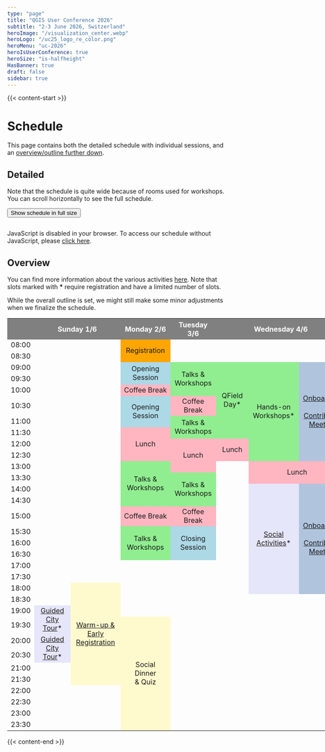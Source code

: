 ```yaml
---
type: "page"
title: "QGIS User Conference 2026"
subtitle: "2-3 June 2026, Switzerland"
heroImage: "/visualization_center.webp"
heroLogo: "/uc25_logo_re_color.png"
heroMenu: "uc-2026"
heroIsUserConference: true
heroSize: "is-halfheight"
HasBanner: true
draft: false
sidebar: true
---
```


{{< content-start >}}

# Schedule

This page contains both the detailed schedule with individual sessions, and an [overview/outline further down](#overview).

## Detailed

Note that the schedule is quite wide because of rooms used for workshops. You can scroll horizontally to see
the full schedule.

<button id="scheduleFullSizeButton" class="button is-primary1 is-hidden-mobile">Show schedule in full size</button>
<script>
let fullSize = false;
document.getElementById("scheduleFullSizeButton").addEventListener("click", () => {
    fullSize = !fullSize;

    document.querySelector("p:has(> pretalx-schedule)").classList.toggle("full-size");
    
    document.getElementById("scheduleFullSizeButton").classList.toggle("full-size");
    document.getElementById("scheduleFullSizeButton").innerHTML = fullSize ?
        "Hide schedule full size" : "Show schedule in full size";

    const topNav = document.querySelector("qg-top-nav");
    topNav.hidden = !topNav.hidden;
});
</script>

<script type="text/javascript" src="https://talks.osgeo.org/qgis-uc2026/schedule/widget/v2.en.js"></script>
<style>
p:has(> pretalx-schedule) {
    width: 100%;
    overflow-x: scroll;
}
p:has(> pretalx-schedule).full-size {
    background-color: white;
    width: 100vw;
    height: 100vh;
    position: fixed;
    top: 0;
    left: 0;
    z-index: 9999;
}
#scheduleFullSizeButton.full-size {
    z-index: 99999;
    position: fixed;
    top: 5px;
    left: 200px;
}
</style>
<pretalx-schedule event-url="https://talks.osgeo.org/qgis-uc2026/" locale="en" format="grid" style="--pretalx-clr-primary: #589632"></pretalx-schedule>
<noscript>
   <div class="pretalx-widget">
        <div class="pretalx-widget-info-message">
            JavaScript is disabled in your browser. To access our schedule without JavaScript,
            please <a target="_blank" href="https://talks.osgeo.org/qgis-uc2026/schedule/">click here</a>.
        </div>
    </div>
</noscript>

## Overview

You can find more information about the various activities [here](/activities/). Note that slots marked with **\*** require registration and have a limited number of slots.

While the overall outline is set, we might still make some minor adjustments when we finalize the schedule.

<!-- https://divtable.com/generator/ -->
<table style="width: 1020px;">
<tbody>
<tr style="height: 23px;">
<td style="background-color: gray; color: white; height: 23px; width: 42px;">&nbsp;</td>
<th style="background-color: gray; color: white; text-align: center; height: 23px; width: 157px;" colspan="2">Sunday 1/6</th>
<th style="background-color: gray; color: white; text-align: center; height: 23px; width: 112px;">Monday 2/6</th>
<th style="background-color: gray; color: white; text-align: center; height: 23px; width: 110px;">Tuesday 3/6</th>
<th style="background-color: gray; color: white; text-align: center; height: 23px; width: 307px;" colspan="3">Wednesday 4/6</th>
<th style="background-color: gray; color: white; text-align: center; height: 23px; width: 113px;">Thursday 5/6</th>
<th style="background-color: gray; color: white; text-align: center; height: 23px; width: 113px;">Friday 6/6</th>
</tr>
<tr style="height: 11px;">
<td style="width: 42px;">08:00</td>
<td style="height: 11px; width: 157px;" colspan="2">&nbsp;</td>
<td style="background-color: orange; text-align: center; height: 11px; width: 112px;" rowspan="2">Registration</td>
<td style="text-align: center; height: 11px; width: 110px;">&nbsp;</td>
<td style="height: 11px; text-align: center; width: 68px;">&nbsp;</td>
<td style="text-align: center; height: 11px; width: 110px;">&nbsp;</td>
<td style="height: 11px; text-align: center; width: 68px;">&nbsp;</td>
<td style="text-align: center; height: 11px; width: 110px;">&nbsp;</td>
<td style="height: 11px; text-align: center; width: 68px;">&nbsp;</td>
</tr>
<tr style="height: 11px;">
<td style="height: 11px; width: 42px;">08:30</td>
<td style="height: 11px; width: 157px;" colspan="2">&nbsp;</td>
<td style="text-align: center; height: 11px; width: 110px;">&nbsp;</td>
<td style="height: 11px; text-align: center; width: 68px;">&nbsp;</td>
<td style="height: 11px; text-align: center; width: 126.984px;">&nbsp;</td>
<td style="height: 11px; text-align: center; width: 112.016px;">&nbsp;</td>
<td style="background-color: lightsteelblue; text-align: center; height: 116px; width: 113px;" rowspan="7"><a style="color: inherit;" href="https://github.com/qgis/QGIS/wiki/28th-Contributor-Meeting-in-Norrk%C3%B6ping">Contributor Meeting</a></td>
<td style="background-color: lightsteelblue; text-align: center; height: 116px; width: 113px;" rowspan="7"><a style="color: inherit;" href="https://github.com/qgis/QGIS/wiki/28th-Contributor-Meeting-in-Norrk%C3%B6ping">Contributor Meeting</a></td>
</tr>
<tr style="height: 25px;">
<td style="height: 25px; width: 42px;">09:00</td>
<td style="height: 25px; width: 157px;" colspan="2">&nbsp;</td>
<td style="background-color: lightblue; text-align: center; height: 48px; width: 112px;" rowspan="2">Opening Session</td>
<td style="background-color: lightgreen; height: 71px; text-align: center; width: 110px;" rowspan="3">Talks &amp; Workshops</td>
<td style="background-color: lightgreen; height: 105px; text-align: center; width: 68px;" rowspan="6">QField Day*</td>
<td style="background-color: lightgreen; height: 131px; text-align: center; width: 126.984px;" rowspan="8">Hands-on Workshops*</td>
<td style="background-color: lightsteelblue; height: 131px; width: 112.016px; text-align: center;" rowspan="8"><a style="color: inherit;" href="https://github.com/qgis/QGIS/wiki/28th-Contributor-Meeting-in-Norrk%C3%B6ping">Onboarding<br /><br /> Contributor Meeting</a></td>
</tr>
<tr style="height: 23px;">
<td style="height: 23px; width: 42px;">09:30</td>
<td style="height: 23px; width: 157px;" colspan="2">&nbsp;</td>
</tr>
<tr style="height: 23px;">
<td style="height: 23px; width: 42px;">10:00</td>
<td style="height: 23px; width: 157px;" colspan="2">&nbsp;</td>
<td style="background-color: lightpink; text-align: center; height: 23px; width: 112px;">Coffee Break</td>
</tr>
<tr style="height: 9px;">
<td style="height: 9px; width: 42px;">10:30</td>
<td style="height: 9px; width: 157px;" colspan="2">&nbsp;</td>
<td style="background-color: lightblue; text-align: center; height: 19px; width: 112px;" rowspan="2">Opening Session</td>
<td style="background-color: lightpink; height: 9px; text-align: center; width: 110px;">Coffee Break</td>
</tr>
<tr style="height: 10px;">
<td style="height: 10px; width: 42px;">11:00</td>
<td style="height: 10px; width: 157px;" colspan="2">&nbsp;</td>
<td style="background-color: lightgreen; height: 25px; text-align: center; width: 110px;" rowspan="2">Talks &amp; Workshops</td>
</tr>
<tr style="height: 15px;">
<td style="height: 15px; width: 42px;">11:30</td>
<td style="height: 15px; width: 157px;" colspan="2">&nbsp;</td>
<td style="background-color: lightpink; text-align: center; height: 41px; width: 112px;" rowspan="3">Lunch</td>
</tr>
<tr style="height: 3px;">
<td style="height: 3px; width: 42px;">12:00</td>
<td style="height: 3px; width: 157px;" colspan="2">&nbsp;</td>
<td style="height: 48.5px; background-color: lightpink; text-align: center; width: 110px;" rowspan="3">Lunch</td>
<td style="background-color: lightpink; text-align: center; height: 26px; width: 68px;" rowspan="2">Lunch</td>
<td style="background-color: lightpink; height: 26px; width: 113px;" rowspan="2">Lunch</td>
<td style="background-color: lightpink; height: 26px; width: 113px;" rowspan="2">Lunch</td>
</tr>
<tr style="height: 23px;">
<td style="height: 23px; width: 42px;">12:30</td>
<td style="height: 23px; width: 157px;" colspan="2">&nbsp;</td>
</tr>
<tr style="height: 22.5px;">
<td style="height: 22.5px; width: 42px;">13:00</td>
<td style="height: 22.5px; width: 157px;" colspan="2">&nbsp;</td>
<td style="background-color: lightgreen; text-align: center; height: 88.5px; width: 112px;" rowspan="4">Talks &amp; Workshops</td>
<td style="width: 68px; height: 22.5px; text-align: center;">&nbsp;</td>
<td style="background-color: lightpink; height: 44.5px; width: 239px; text-align: center;" colspan="2" rowspan="2">Lunch</td>
</tr>
<tr style="height: 22px;">
<td style="height: 22px; width: 42px;">13:30</td>
<td style="height: 22px; width: 157px;" colspan="2">&nbsp;</td>
<td style="background-color: lightgreen; text-align: center; width: 110px; height: 66px;" rowspan="3">Talks &amp; Workshops</td>
<td style="width: 68px; height: 22px; text-align: center;">&nbsp;</td>
</tr>
<tr style="height: 22px;">
<td style="height: 22px; width: 42px;">14:00</td>
<td style="height: 22px; width: 157px;" colspan="2">&nbsp;</td>
<td style="width: 68px; height: 22px; text-align: center;">&nbsp;</td>
<td style="background-color: lavender; text-align: center; height: 203px; width: 126.984px;" rowspan="9"><a style="color: inherit;" href="/activities/">Social Activities</a>*</td>
<td style="background-color: lightsteelblue; text-align: center; height: 203px; width: 112.016px;" rowspan="9"><a style="color: inherit;" href="https://github.com/qgis/QGIS/wiki/28th-Contributor-Meeting-in-Norrk%C3%B6ping">Onboarding<br /><br /> Contributor Meeting</a></td>
<td style="background-color: lightsteelblue; text-align: center; height: 203px; width: 113px;" rowspan="9"><a style="color: inherit;" href="https://github.com/qgis/QGIS/wiki/28th-Contributor-Meeting-in-Norrk%C3%B6ping">Contributor Meeting</a></td>
<td style="background-color: lightsteelblue; text-align: center; height: 203px; width: 113px;" rowspan="9"><a style="color: inherit;" href="https://github.com/qgis/QGIS/wiki/28th-Contributor-Meeting-in-Norrk%C3%B6ping">Contributor Meeting</a></td>
</tr>
<tr style="height: 22px;">
<td style="height: 22px; width: 42px;">14:30</td>
<td style="height: 22px; width: 157px;" colspan="2">&nbsp;</td>
<td style="width: 68px; height: 22px; text-align: center;">&nbsp;</td>
</tr>
<tr style="height: 22px;">
<td style="height: 22px; width: 42px;">15:00</td>
<td style="height: 22px; width: 157px;" colspan="2">&nbsp;</td>
<td style="background-color: lightpink; height: 22px; text-align: center; width: 112px;">Coffee Break</td>
<td style="background-color: lightpink; height: 22px; text-align: center; width: 110px;">Coffee Break</td>
<td style="width: 68px; height: 22px; text-align: center;">&nbsp;</td>
</tr>
<tr style="height: 22px;">
<td style="height: 22px; width: 42px;">15:30</td>
<td style="height: 22px; width: 157px;" colspan="2">&nbsp;</td>
<td style="background-color: lightgreen; height: 68px; text-align: center; width: 112px;" rowspan="3">Talks &amp; Workshops</td>
<td style="height: 68px; background-color: lightblue; text-align: center; width: 110px;" rowspan="3">Closing Session</td>
<td style="width: 68px; height: 22px; text-align: center;">&nbsp;</td>
</tr>
<tr style="height: 23px;">
<td style="height: 23px; width: 42px;">16:00</td>
<td style="height: 23px; width: 157px;" colspan="2">&nbsp;</td>
<td style="height: 23px; width: 68px;">&nbsp;</td>
</tr>
<tr style="height: 23px;">
<td style="height: 23px; width: 42px;">16:30</td>
<td style="height: 23px; width: 157px;" colspan="2">&nbsp;</td>
<td style="height: 23px; width: 68px;">&nbsp;</td>
</tr>
<tr style="height: 23px;">
<td style="height: 23px; width: 42px;">17:00</td>
<td style="height: 23px; width: 157px;" colspan="2">&nbsp;</td>
<td style="height: 23px; width: 112px;">&nbsp;</td>
<td style="height: 23px; width: 110px;">&nbsp;</td>
<td style="height: 23px; width: 68px;">&nbsp;</td>
</tr>
<tr style="height: 23px;">
<td style="height: 23px; width: 42px;">17:30</td>
<td style="height: 23px; width: 157px;" colspan="2">&nbsp;</td>
<td style="height: 23px; width: 112px;">&nbsp;</td>
<td style="height: 23px; width: 110px;">&nbsp;</td>
<td style="height: 23px; width: 68px;">&nbsp;</td>
</tr>
<tr style="height: 23px;">
<td style="height: 23px; width: 42px;">18:00</td>
<td style="height: 23px; width: 157px;">&nbsp;</td>
<td style="background-color: lemonchiffon; text-align: center; height: 138px; width: 157px;" rowspan="8"><a style="color: inherit;" href="/activities/">Warm-up &amp; Early Registration</a></td>
<td style="height: 23px; width: 157px;">&nbsp;</td>
<td style="height: 23px; width: 112px;">&nbsp;</td>
<td style="height: 23px; width: 110px;">&nbsp;</td>
<td style="height: 23px; width: 68px;">&nbsp;</td>
</tr>
<tr style="height: 23px;">
<td style="height: 23px; width: 42px;">18:30</td>
<td style="height: 23px; width: 157px;">&nbsp;</td>
<td style="height: 23px; width: 112px;">&nbsp;</td>
<td style="height: 23px; width: 110px;">&nbsp;</td>
<td style="height: 23px; width: 68px;">&nbsp;</td>
<td style="height: 23px; width: 126.984px;">&nbsp;</td>
<td style="height: 23px; width: 112.016px;">&nbsp;</td>
<td style="height: 23px; width: 113px;">&nbsp;</td>
<td style="height: 23px; width: 113px;">&nbsp;</td>
</tr>
<tr style="height: 23px;">
<td style="height: 23px; width: 42px;">19:00</td>
<td style="background-color: lavender; text-align: center; height: 46px; width: 157px;" rowspan="2"><a style="color: inherit;" href="/activities/">Guided City Tour</a>*</td>
<td style="height: 23px; width: 112px;">&nbsp;</td>
<td style="height: 23px; width: 112px;">&nbsp;</td>
<td style="height: 23px; width: 68px;">&nbsp;</td>
<td style="height: 23px; width: 126.984px;">&nbsp;</td>
<td style="height: 23px; width: 112.016px;">&nbsp;</td>
<td style="height: 23px; width: 113px;">&nbsp;</td>
<td style="height: 23px; width: 113px;">&nbsp;</td>
</tr>
<tr style="height: 23px;">
<td style="height: 23px; width: 42px;">19:30</td>
<td style="background-color: lemonchiffon; text-align: center; height: 207px; width: 112px;" rowspan="9">Social Dinner<br />&amp; Quiz</td>
<td style="height: 23px; width: 110px;">&nbsp;</td>
<td style="height: 23px; width: 68px;">&nbsp;</td>
<td style="height: 23px; width: 126.984px;">&nbsp;</td>
<td style="height: 23px; width: 112.016px;">&nbsp;</td>
<td style="background-color: lemonchiffon; text-align: center; height: 161px; width: 113px;" rowspan="7">Contributor Pub</td>
<td style="height: 23px; width: 113px;">&nbsp;</td>
</tr>
<tr style="height: 23px;">
<td style="height: 23px; width: 42px;">20:00</td>
<td style="background-color: lavender; text-align: center; height: 46px; width: 157px;" rowspan="2"><a style="color: inherit;" href="/activities/">Guided City Tour</a>*</td>
<td style="height: 23px; width: 110px;">&nbsp;</td>
<td style="height: 23px; width: 68px;">&nbsp;</td>
<td style="height: 23px; width: 126.984px;">&nbsp;</td>
<td style="height: 23px; width: 112.016px;">&nbsp;</td>
<td style="height: 23px; width: 113px;">&nbsp;</td>
</tr>
<tr style="height: 23px;">
<td style="height: 23px; width: 42px;">20:30</td>
<td style="height: 23px; width: 110px;">&nbsp;</td>
<td style="height: 23px; width: 68px;">&nbsp;</td>
<td style="height: 23px; width: 126.984px;">&nbsp;</td>
<td style="height: 23px; width: 112.016px;">&nbsp;</td>
<td style="height: 23px; width: 113px;">&nbsp;</td>
</tr>
<tr style="height: 23px;">
<td style="height: 23px; width: 42px;">21:00</td>
<td style="height: 23px; width: 110px;">&nbsp;</td>
<td style="height: 23px; width: 110px;">&nbsp;</td>
<td style="height: 23px; width: 68px;">&nbsp;</td>
<td style="height: 23px; width: 126.984px;">&nbsp;</td>
<td style="height: 23px; width: 112.016px;">&nbsp;</td>
<td style="height: 23px; width: 113px;">&nbsp;</td>
</tr>
<tr style="height: 23px;">
<td style="height: 23px; width: 42px;">21:30</td>
<td style="height: 23px; width: 110px;">&nbsp;</td>
<td style="height: 23px; width: 68px;">&nbsp;</td>
<td style="height: 23px; width: 126.984px;">&nbsp;</td>
<td style="height: 23px; width: 112.016px;">&nbsp;</td>
<td style="height: 23px; width: 113px;">&nbsp;</td>
</tr>
<tr style="height: 23px;">
<td style="height: 23px; width: 42px;">22:00</td>
<td style="height: 23px; width: 110px;">&nbsp;</td>
<td style="height: 23px; width: 110px;">&nbsp;</td>
<td style="height: 23px; width: 68px;">&nbsp;</td>
<td style="height: 23px; width: 110px;">&nbsp;</td>
<td style="height: 23px; width: 126.984px;">&nbsp;</td>
<td style="height: 23px; width: 112.016px;">&nbsp;</td>
<td style="height: 23px; width: 113px;">&nbsp;</td>
</tr>
<tr style="height: 23px;">
<td style="height: 23px; width: 42px;">22:30</td>
<td style="height: 23px; width: 110px;">&nbsp;</td>
<td style="height: 23px; width: 110px;">&nbsp;</td>
<td style="height: 23px; width: 110px;">&nbsp;</td>
<td style="height: 23px; width: 68px;">&nbsp;</td>
<td style="height: 23px; width: 126.984px;">&nbsp;</td>
<td style="height: 23px; width: 112.016px;">&nbsp;</td>
<td style="height: 23px; width: 113px;">&nbsp;</td>
</tr>
<tr style="height: 23px;">
<td style="height: 23px; width: 42px;">23:00</td>
<td style="height: 23px; width: 110px;">&nbsp;</td>
<td style="height: 23px; width: 157px;">&nbsp;</td>
<td style="height: 23px; width: 110px;">&nbsp;</td>
<td style="height: 23px; width: 68px;">&nbsp;</td>
<td style="height: 23px; width: 126.984px;">&nbsp;</td>
<td style="height: 23px; width: 112.016px;">&nbsp;</td>
<td style="height: 23px; width: 113px;">&nbsp;</td>
<td style="height: 23px; width: 113px;">&nbsp;</td>
</tr>
<tr style="height: 23px;">
<td style="height: 23px; width: 42px;">23:30</td>
<td style="height: 23px; width: 110px;">&nbsp;</td>
<td style="height: 23px; width: 157px;">&nbsp;</td>
<td style="height: 23px; width: 110px;">&nbsp;</td>
<td style="height: 23px; width: 68px;">&nbsp;</td>
<td style="height: 23px; width: 126.984px;">&nbsp;</td>
<td style="height: 23px; width: 112.016px;">&nbsp;</td>
<td style="height: 23px; width: 113px;">&nbsp;</td>
<td style="height: 23px; width: 113px;">&nbsp;</td>
</tr>
</tbody>
</table>

{{< content-end >}}
